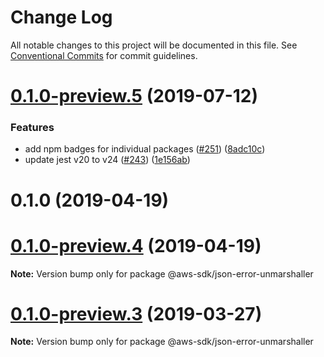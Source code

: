 # Change Log

All notable changes to this project will be documented in this file.
See [Conventional Commits](https://conventionalcommits.org) for commit guidelines.

# [0.1.0-preview.5](https://github.com/aws/aws-sdk-js-v3/compare/@aws-sdk/json-error-unmarshaller@0.1.0-preview.3...@aws-sdk/json-error-unmarshaller@0.1.0-preview.5) (2019-07-12)


### Features

* add npm badges for individual packages ([#251](https://github.com/aws/aws-sdk-js-v3/issues/251)) ([8adc10c](https://github.com/aws/aws-sdk-js-v3/commit/8adc10c))
* update jest v20 to v24 ([#243](https://github.com/aws/aws-sdk-js-v3/issues/243)) ([1e156ab](https://github.com/aws/aws-sdk-js-v3/commit/1e156ab))



# 0.1.0 (2019-04-19)





# [0.1.0-preview.4](https://github.com/aws/aws-sdk-js-v3/compare/@aws-sdk/json-error-unmarshaller@0.1.0-preview.3...@aws-sdk/json-error-unmarshaller@0.1.0-preview.4) (2019-04-19)

**Note:** Version bump only for package @aws-sdk/json-error-unmarshaller

# [0.1.0-preview.3](https://github.com/aws/aws-sdk-js-v3/compare/@aws-sdk/json-error-unmarshaller@0.1.0-preview.2...@aws-sdk/json-error-unmarshaller@0.1.0-preview.3) (2019-03-27)

**Note:** Version bump only for package @aws-sdk/json-error-unmarshaller

